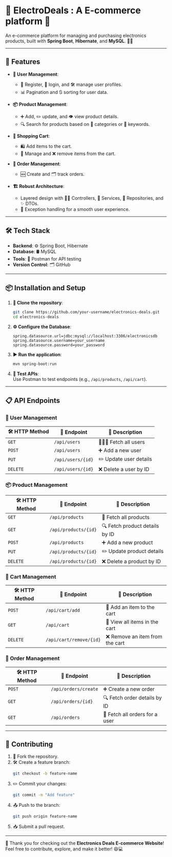 


# 🎉 ElectroDeals : A E-commerce platform 🚀  

An e-commerce platform for managing and purchasing electronics products, built with **Spring Boot**, **Hibernate**, and **MySQL**. 🛒✨  

---

## 🌟 Features  

- **👤 User Management**:  
  - 📝 Register, 🔑 login, and 🛠️ manage user profiles.  
  - 📊 Pagination and 🔃 sorting for user data.  

- **📦 Product Management**:  
  - ➕ Add, ✏️ update, and 👁️ view product details.  
  - 🔍 Search for products based on 📂 categories or 🔑 keywords.  

- **🛒 Shopping Cart**:  
  - 🛍️ Add items to the cart.  
  - 🧹 Manage and ❌ remove items from the cart.  

- **📜 Order Management**:  
  - 🆕 Create and 🗂️ track orders.  

- **🏗️ Robust Architecture**:  
  - Layered design with 🧑‍💻 Controllers, 💼 Services, 📂 Repositories, and ✨ DTOs.  
  - 🚨 Exception handling for a smooth user experience.  

---

## 🛠️ Tech Stack  

- **Backend**: ⚙️ Spring Boot, Hibernate  
- **Database**: 🛢️ MySQL  
- **Tools**: 🧪 Postman for API testing  
- **Version Control**: 🗂️ GitHub  

---

## 📦 Installation and Setup  

1. **🛑 Clone the repository**:  
   ```bash  
   git clone https://github.com/your-username/electronics-deals.git  
   cd electronics-deals  
   ```  

2. **⚙️ Configure the Database**:  
   ```properties  
   spring.datasource.url=jdbc:mysql://localhost:3306/electronicsdb  
   spring.datasource.username=your_username  
   spring.datasource.password=your_password  
   ```  

3. **▶️ Run the application**:  
   ```bash  
   mvn spring-boot:run  
   ```  

4. **🧪 Test APIs**:  
   Use Postman to test endpoints (e.g., `/api/products`, `/api/cart`).  

---

## 📋 API Endpoints  

### **👤 User Management**  
| 🛠️ HTTP Method | 🔗 Endpoint          | 📝 Description                 |  
|----------------|--------------------|-----------------------------|  
| `GET`         | `/api/users`       | 🧑‍🤝‍🧑 Fetch all users        |  
| `POST`        | `/api/users`       | ➕ Add a new user             |  
| `PUT`         | `/api/users/{id}`  | ✏️ Update user details        |  
| `DELETE`      | `/api/users/{id}`  | ❌ Delete a user by ID        |  

### **📦 Product Management**  
| 🛠️ HTTP Method | 🔗 Endpoint               | 📝 Description                      |  
|----------------|------------------------|----------------------------------|  
| `GET`         | `/api/products`        | 👀 Fetch all products              |  
| `GET`         | `/api/products/{id}`   | 🔍 Fetch product details by ID     |  
| `POST`        | `/api/products`        | ➕ Add a new product               |  
| `PUT`         | `/api/products/{id}`   | ✏️ Update product details          |  
| `DELETE`      | `/api/products/{id}`   | ❌ Delete a product by ID          |  

### **🛒 Cart Management**  
| 🛠️ HTTP Method | 🔗 Endpoint               | 📝 Description                      |  
|----------------|------------------------|----------------------------------|  
| `POST`        | `/api/cart/add`        | 🛒 Add an item to the cart         |  
| `GET`         | `/api/cart`            | 👀 View all items in the cart      |  
| `DELETE`      | `/api/cart/remove/{id}`| ❌ Remove an item from the cart    |  

### **📜 Order Management**  
| 🛠️ HTTP Method | 🔗 Endpoint               | 📝 Description                      |  
|----------------|------------------------|----------------------------------|  
| `POST`        | `/api/orders/create`   | ➕ Create a new order              |  
| `GET`         | `/api/orders/{id}`     | 🔍 Fetch order details by ID       |  
| `GET`         | `/api/orders`          | 👥 Fetch all orders for a user     |  

---

## 🤝 Contributing  

1. 🍴 Fork the repository.  
2. 🛠️ Create a feature branch:  
   ```bash  
   git checkout -b feature-name  
   ```  
3. ✏️ Commit your changes:  
   ```bash  
   git commit -m "Add feature"  
   ```  
4. 📤 Push to the branch:  
   ```bash  
   git push origin feature-name  
   ```  
5. 📥 Submit a pull request.  

---

🎉 Thank you for checking out the **Electronics Deals E-commerce Website**! Feel free to contribute, explore, and make it better! 😄💻
